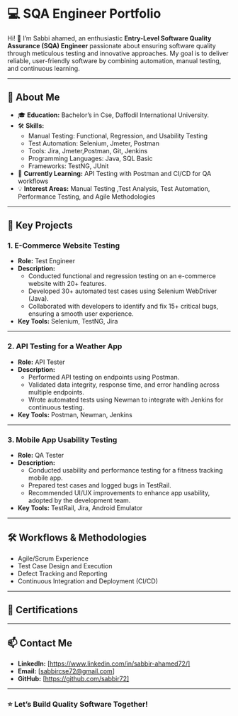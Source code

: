 # 💻 SQA Engineer Portfolio  

Hi! 👋 I’m Sabbi ahamed, an enthusiastic **Entry-Level Software Quality Assurance (SQA) Engineer** passionate about ensuring software quality through meticulous testing and innovative approaches. My goal is to deliver reliable, user-friendly software by combining automation, manual testing, and continuous learning.  

---

## 🚀 About Me  
- 🎓 **Education:** Bachelor’s in Cse, Daffodil International University.  
- 🛠️ **Skills:**   
  - Manual Testing: Functional, Regression, and Usability Testing
  - Test Automation: Selenium, Jmeter, Postman 
  - Tools: Jira, Jmeter,Postman, Git, Jenkins  
  - Programming Languages: Java, SQL Basic  
  - Frameworks: TestNG, JUnit  
- 🌱 **Currently Learning:** API Testing with Postman and CI/CD for QA workflows  
- 💡 **Interest Areas:** Manual Testing ,Test Analysis, Test Automation, Performance Testing, and Agile Methodologies  

---

## 🧰 Key Projects  

### **1. E-Commerce Website Testing**  
- **Role:** Test Engineer  
- **Description:**  
  - Conducted functional and regression testing on an e-commerce website with 20+ features.  
  - Developed 30+ automated test cases using Selenium WebDriver (Java).  
  - Collaborated with developers to identify and fix 15+ critical bugs, ensuring a smooth user experience.  
- **Key Tools:** Selenium, TestNG, Jira  

---

### **2. API Testing for a Weather App**  
- **Role:** API Tester  
- **Description:**  
  - Performed API testing on endpoints using Postman.  
  - Validated data integrity, response time, and error handling across multiple endpoints.  
  - Wrote automated tests using Newman to integrate with Jenkins for continuous testing.  
- **Key Tools:** Postman, Newman, Jenkins  

---

### **3. Mobile App Usability Testing**  
- **Role:** QA Tester  
- **Description:**  
  - Conducted usability and performance testing for a fitness tracking mobile app.  
  - Prepared test cases and logged bugs in TestRail.  
  - Recommended UI/UX improvements to enhance app usability, adopted by the development team.  
- **Key Tools:** TestRail, Jira, Android Emulator  

---

## 🛠️ Workflows & Methodologies  
- Agile/Scrum Experience  
- Test Case Design and Execution  
- Defect Tracking and Reporting  
- Continuous Integration and Deployment (CI/CD)  

---

## 📂 Certifications  


---

## 📫 Contact Me  
- **LinkedIn:** [https://www.linkedin.com/in/sabbir-ahamed72/]  
- **Email:** [sabbircse72@gmail.com]  
- **GitHub:** [https://github.com/sabbir72]  

---

### ⭐ Let’s Build Quality Software Together!  
